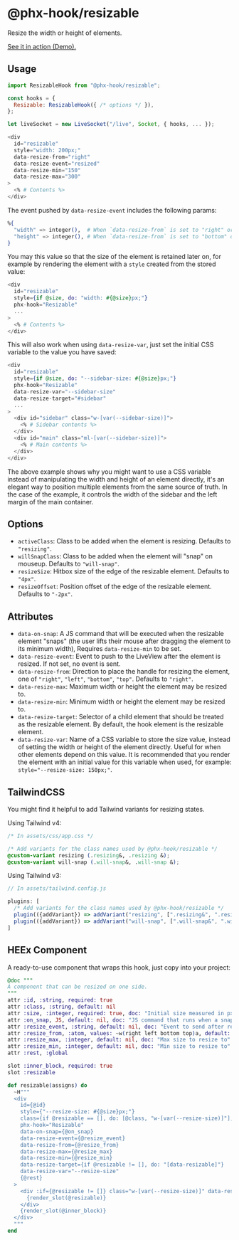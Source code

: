 # @phx-hook/resizable

Resize the width or height of elements.

[See it in action (Demo).](https://phx-hook.elixir-saas.com/resizable)

## Usage

```js
import ResizableHook from "@phx-hook/resizable";

const hooks = {
  Resizable: ResizableHook({ /* options */ }),
};

let liveSocket = new LiveSocket("/live", Socket, { hooks, ... });
```

```heex
<div
  id="resizable"
  style="width: 200px;"
  data-resize-from="right"
  data-resize-event="resized"
  data-resize-min="150"
  data-resize-max="300"
>
  <% # Contents %>
</div>
```

The event pushed by `data-resize-event` includes the following params:

```elixir
%{
  "width" => integer(),  # When `data-resize-from` is set to "right" or "left"
  "height" => integer(), # When `data-resize-from` is set to "bottom" or "top"
}
```

You may this value so that the size of the element is retained later on, for example by rendering the element with a `style` created from the stored value:

```heex
<div
  id="resizable"
  style={if @size, do: "width: #{@size}px;"}
  phx-hook="Resizable"
  ...
>
  <% # Contents %>
</div>
```

This will also work when using `data-resize-var`, just set the initial CSS variable to the value you have saved:

```heex
<div
  id="resizable"
  style={if @size, do: "--sidebar-size: #{@size}px;"}
  phx-hook="Resizable"
  data-resize-var="--sidebar-size"
  data-resize-target="#sidebar"
  ...
>
  <div id="sidebar" class="w-[var(--sidebar-size)]">
    <% # Sidebar contents %>
  </div>
  <div id="main" class="ml-[var(--sidebar-size)]">
    <% # Main contents %>
  </div>
</div>
```

The above example shows why you might want to use a CSS variable instead of manipulating the width and height of an element directly, it's an elegant way to position multiple elements from the same source of truth. In the case of the example, it controls the width of the sidebar and the left margin of the main container.

## Options

* `activeClass`: Class to be added when the element is resizing. Defaults to `"resizing"`.
* `willSnapClass`: Class to be added when the element will "snap" on mouseup. Defaults to `"will-snap"`.
* `resizeSize`: Hitbox size of the edge of the resizable element. Defaults to `"4px"`.
* `resizeOffset`: Position offset of the edge of the resizable element. Defaults to `"-2px"`.

## Attributes

* `data-on-snap`: A JS command that will be executed when the resizable element "snaps" (the user lifts their mouse after dragging the element to its minimum width), Requires `data-resize-min` to be set.
* `data-resize-event`: Event to push to the LiveView after the element is resized. If not set, no event is sent.
* `data-resize-from`: Direction to place the handle for resizing the element, one of `"right"`, `"left"`, `"bottom"`, `"top"`. Defaults to `"right"`.
* `data-resize-max`: Maximum width or height the element may be resized to.
* `data-resize-min`: Minimum width or height the element may be resized to.
* `data-resize-target`: Selector of a child element that should be treated as the resizable element. By default, the hook element is the resizable element.
* `data-resize-var`: Name of a CSS variable to store the size value, instead of setting the width or height of the element directly. Useful for when other elements depend on this value. It is recommended that you render the element with an initial value for this variable when used, for example: `style="--resize-size: 150px;"`.

## TailwindCSS

You might find it helpful to add Tailwind variants for resizing states.

Using Tailwind v4:

```css
/* In assets/css/app.css */

/* Add variants for the class names used by @phx-hook/resizable */
@custom-variant resizing (.resizing&, .resizing &);
@custom-variant will-snap (.will-snap&, .will-snap &);
```

Using Tailwind v3:

```js
// In assets/tailwind.config.js

plugins: [
  /* Add variants for the class names used by @phx-hook/resizable */
  plugin(({addVariant}) => addVariant("resizing", [".resizing&", ".resizing &"])),
  plugin(({addVariant}) => addVariant("will-snap", [".will-snap&", ".will-snap &"])),
]
```

## HEEx Component

A ready-to-use component that wraps this hook, just copy into your project:

```ex
@doc """
A component that can be resized on one side.
"""
attr :id, :string, required: true
attr :class, :string, default: nil
attr :size, :integer, required: true, doc: "Initial size measured in px"
attr :on_snap, JS, default: nil, doc: "JS command that runs when a snap is triggered"
attr :resize_event, :string, default: nil, doc: "Event to send after resizing"
attr :resize_from, :atom, values: ~w(right left bottom top)a, default: :right, doc: "Position of resize handle"
attr :resize_max, :integer, default: nil, doc: "Max size to resize to"
attr :resize_min, :integer, default: nil, doc: "Min size to resize to"
attr :rest, :global

slot :inner_block, required: true
slot :resizable

def resizable(assigns) do
  ~H"""
  <div
    id={@id}
    style={"--resize-size: #{@size}px;"}
    class={if @resizable == [], do: [@class, "w-[var(--resize-size)]"], else: @class}
    phx-hook="Resizable"
    data-on-snap={@on_snap}
    data-resize-event={@resize_event}
    data-resize-from={@resize_from}
    data-resize-max={@resize_max}
    data-resize-min={@resize_min}
    data-resize-target={if @resizable != [], do: "[data-resizable]"}
    data-resize-var="--resize-size"
    {@rest}
  >
    <div :if={@resizable != []} class="w-[var(--resize-size)]" data-resizable>
      {render_slot(@resizable)}
    </div>
    {render_slot(@inner_block)}
  </div>
  """
end
```
